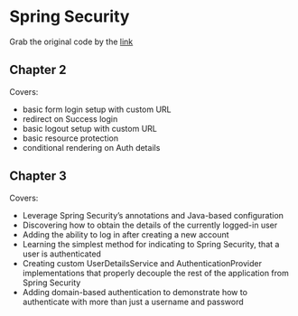 # Spring Security 
Grab the original code by the [link](https://github.com/PacktPublishing/Spring-Security-Third-Edition)

## Chapter 2
Covers:
- basic form login setup with custom URL
- redirect on Success login
- basic logout setup with custom URL
- basic resource protection
- conditional rendering on Auth details

## Chapter 3
Covers:
- Leverage Spring Security’s annotations and Java-based configuration
- Discovering how to obtain the details of the currently logged-in user
- Adding the ability to log in after creating a new account
- Learning the simplest method for indicating to Spring Security, that a user is authenticated
- Creating custom UserDetailsService and AuthenticationProvider implementations that properly decouple the rest of the application from Spring Security
- Adding domain-based authentication to demonstrate how to authenticate with more than just a username and password
